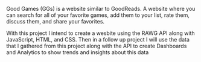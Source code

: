 Good Games (GGs) is a website similar to GoodReads. A website where you can search for all of your favorite games, add them to your list, rate them, discuss them, and share your favorites.

With this project I intend to create a wesbite using the RAWG API along with JavaScript, HTML, and CSS.
Then in a follow up project I will use the data that I gathered from this project along with the API to create Dashboards and Analytics to show trends and insights about this data
